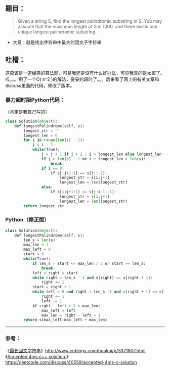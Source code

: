 ## 题目：
> Given a string S, find the longest palindromic substring in S. You may assume that the maximum length of S is 1000, and there exists one unique longest palindromic substring.

* 大意：就是找出字符串中最大的回文子字符串


## 吐槽：
这应该是一道经典的算法题，可是我还是没有什么好办法，可见我真的是太菜了。哎。。。用了一个O( n^2 )的解法，妥妥的超时了。。。后来看了网上的有关文章和discuss里面的代码，修改了版本。

### 暴力超时版Python代码：
（肯定是我自己写的）
~~~python
class Solution(object):
    def longestPalindrome(self, s):
        longest_str = ""
        longest_len = 0
        for i in range(len(s) - 1):
            j = i - 1;
            while(True):
                j = j + 1 if j + 2 - i > longest_len else longest_len + i
                if j > len(s) - 1 or i + longest_len > len(s):
                    break;
                if i == 0:
                    if s[:j+1:1] == s[j::-1]:
                        longest_str = s[i:j+1]
                        longest_len = len(longest_str)
                else:
                    if s[i:j+1:1] == s[j:i-1:-1]:
                        longest_str = s[i:j+1]
                        longest_len = len(longest_str)
        return longest_str
~~~

### Python（修正版）
~~~python
class Solution(object):
    def longestPalindrome(self, s):
        len_s = len(s)
        max_len = 1
        max_left = 0
        start = 0
        while(True):
            if len_s - start <= max_len / 2 or start >= len_s:
                break;
            left = right = start
            while right < len_s - 1 and s[right] == s[right + 1]:
                right += 1
            start = right + 1
            while left > 0 and right < len_s -1 and s[right + 1] == s[left -1]:
                right += 1
                left -= 1
            if right - left + 1 > max_len:
                max_left = left
                max_len = right - left + 1
        return s[max_left:max_left + max_len]
~~~

***************
### 参考：
《[最长回文字符串](http://www.cnblogs.com/houkai/p/3371807.html)》http://www.cnblogs.com/houkai/p/3371807.html
《[Accepted 4ms c++ solution.](https://leetcode.com/discuss/40559/accepted-4ms-c-solution)》https://leetcode.com/discuss/40559/accepted-4ms-c-solution